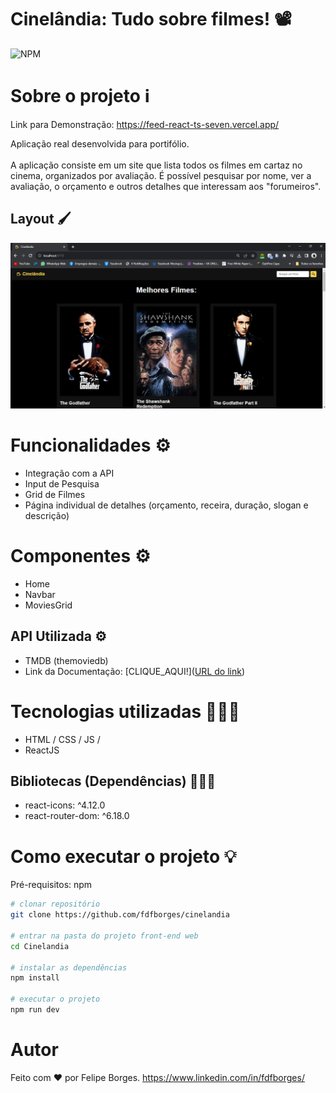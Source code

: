# Cinelândia: Tudo sobre filmes! 📽️
![NPM](https://img.shields.io/badge/license-MIT-%23259db9)

# Sobre o projeto ℹ️

Link para Demonstração: https://feed-react-ts-seven.vercel.app/

Aplicação real desenvolvida para portifólio.<br>
<br>A aplicação consiste em um site que lista todos os filmes em cartaz no cinema, organizados por avaliação. É possível pesquisar por nome, ver a avaliação, o orçamento e outros detalhes que interessam aos "forumeiros".

## Layout 🖌️
![Web 1](./src/assets/apresentaçãohome.png)

# Funcionalidades ⚙️
* Integração com a API
* Input de Pesquisa
* Grid de Filmes
* Página individual de detalhes (orçamento, receira, duração, slogan e descrição)


# Componentes ⚙️
* Home
* Navbar
* MoviesGrid
  
## API Utilizada ⚙️
- TMDB (themoviedb)
- Link da Documentação: [CLIQUE_AQUI!]([URL do link](https://developer.themoviedb.org/reference/intro/getting-started))

# Tecnologias utilizadas 🧑🏾‍💻
- HTML / CSS / JS / 
- ReactJS
  
## Bibliotecas (Dependências) 🧑🏾‍💻
- react-icons: ^4.12.0
- react-router-dom: ^6.18.0


# Como executar o projeto 💡

Pré-requisitos: npm

```bash
# clonar repositório
git clone https://github.com/fdfborges/cinelandia

# entrar na pasta do projeto front-end web
cd Cinelandia

# instalar as dependências
npm install

# executar o projeto
npm run dev
```

# Autor
Feito com ❤️ por Felipe Borges.
https://www.linkedin.com/in/fdfborges/
